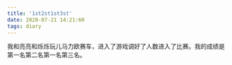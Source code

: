 ```yaml
---
title: '1st2st1st3st'
date: 2020-07-21 14:21:60
tags: diary
---
```

我和亮亮和烁烁玩儿马力欧赛车，进入了游戏调好了人数进入了比赛。我的成绩是第一名第二名第一名第三名。
